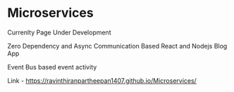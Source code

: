 # Microservices

Currenlty Page Under Development

Zero Dependency and Async Communication Based React and Nodejs Blog App

Event Bus based event activity

Link - https://ravinthiranpartheepan1407.github.io/Microservices/
